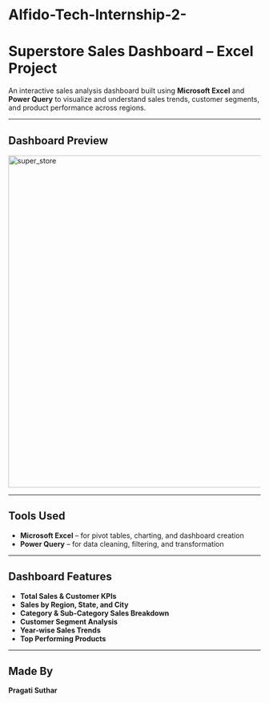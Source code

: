 # Alfido-Tech-Internship-2-

# Superstore Sales Dashboard – Excel Project

An interactive sales analysis dashboard built using **Microsoft Excel** and **Power Query** to visualize and understand sales trends, customer segments, and product performance across regions.

---

## Dashboard Preview

<img width="1320" height="663" alt="super_store" src="https://github.com/user-attachments/assets/f507d457-c26d-4bb1-bfda-c646ce49a856" />



---

## Tools Used

- **Microsoft Excel** – for pivot tables, charting, and dashboard creation  
- **Power Query** – for data cleaning, filtering, and transformation

---

## Dashboard Features

- **Total Sales & Customer KPIs**
- **Sales by Region, State, and City**
- **Category & Sub-Category Sales Breakdown**
- **Customer Segment Analysis**
- **Year-wise Sales Trends**
- **Top Performing Products**

---

## Made By

**Pragati Suthar**


